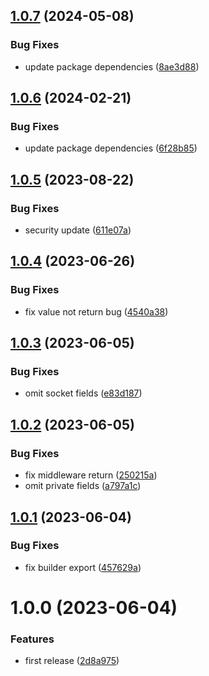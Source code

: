 ## [1.0.7](https://github.com/ishowta/firebase-functions-middleware/compare/v1.0.6...v1.0.7) (2024-05-08)


### Bug Fixes

* update package dependencies ([8ae3d88](https://github.com/ishowta/firebase-functions-middleware/commit/8ae3d8885e572a67ff1b889ddf5b1a451307aeab))

## [1.0.6](https://github.com/ishowta/firebase-functions-middleware/compare/v1.0.5...v1.0.6) (2024-02-21)


### Bug Fixes

* update package dependencies ([6f28b85](https://github.com/ishowta/firebase-functions-middleware/commit/6f28b85a2ecc4c4778b1bdd3548e8fed35e1bfac))

## [1.0.5](https://github.com/ishowta/firebase-functions-middleware/compare/v1.0.4...v1.0.5) (2023-08-22)


### Bug Fixes

* security update ([611e07a](https://github.com/ishowta/firebase-functions-middleware/commit/611e07a1466fd758a8c23c848d01cc59dffffa69))

## [1.0.4](https://github.com/ishowta/firebase-functions-middleware/compare/v1.0.3...v1.0.4) (2023-06-26)


### Bug Fixes

* fix value not return bug ([4540a38](https://github.com/ishowta/firebase-functions-middleware/commit/4540a3874f1fb8b19074e680eb2c3f4885ab8c52))

## [1.0.3](https://github.com/ishowta/firebase-functions-middleware/compare/v1.0.2...v1.0.3) (2023-06-05)


### Bug Fixes

* omit socket fields ([e83d187](https://github.com/ishowta/firebase-functions-middleware/commit/e83d187c31cbbb4baea9379c78a998d17878473d))

## [1.0.2](https://github.com/ishowta/firebase-functions-middleware/compare/v1.0.1...v1.0.2) (2023-06-05)


### Bug Fixes

* fix middleware return ([250215a](https://github.com/ishowta/firebase-functions-middleware/commit/250215a9fd7344bcaa21f36bb3ceee4b4617fc31))
* omit private fields ([a797a1c](https://github.com/ishowta/firebase-functions-middleware/commit/a797a1cb2382128715f53ce49c32873c8a5822ed))

## [1.0.1](https://github.com/ishowta/firebase-functions-middleware/compare/v1.0.0...v1.0.1) (2023-06-04)


### Bug Fixes

* fix builder export ([457629a](https://github.com/ishowta/firebase-functions-middleware/commit/457629abf83212687175d76985a8664bc26bed8b))

# 1.0.0 (2023-06-04)


### Features

* first release ([2d8a975](https://github.com/ishowta/firebase-functions-middleware/commit/2d8a975d70edb4399ac3e0603ad5060a82a8312e))
